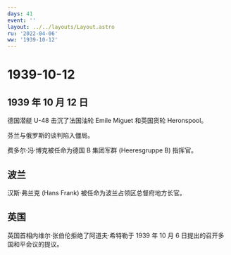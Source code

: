 ```yaml
---
days: 41
event: ''
layout: ../../layouts/Layout.astro
ru: '2022-04-06'
ww: '1939-10-12'
---
```


# 1939-10-12

## 1939 年 10 月 12 日

德国潜艇 U-48 击沉了法国油轮 Emile Miguet 和英国货轮 Heronspool。

芬兰与俄罗斯的谈判陷入僵局。

费多尔·冯·博克被任命为德国 B 集团军群 (Heeresgruppe B) 指挥官。

## 波兰

汉斯·弗兰克 (Hans Frank) 被任命为波兰占领区总督府地方长官。

## 英国

英国首相内维尔·张伯伦拒绝了阿道夫·希特勒于 1939 年 10 月 6
日提出的召开多国和平会议的提议。